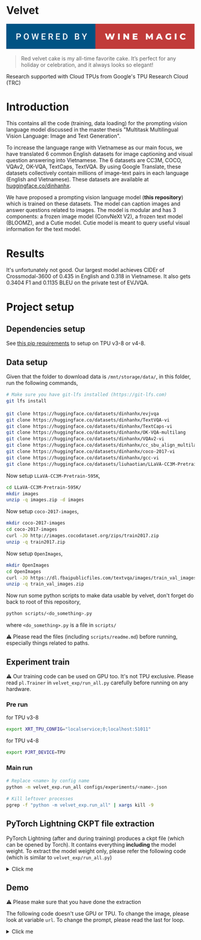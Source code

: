 Velvet
======

![Alt text](powered-by-wine-magic.svg)

> Red velvet cake is my all-time favorite cake. It’s perfect for any holiday or celebration, and it always looks so elegant!

Research supported with Cloud TPUs from Google's TPU Research Cloud (TRC)

# Introduction

This contains all the code (training, data loading) for the prompting vision language model discussed in the master thesis "Multitask Multilingual Vision Language: Image and Text Generation".

To increase the language range with Vietnamese as our main focus, we have translated 6 common English datasets for image captioning and visual question answering into Vietnamese. The 6 datasets are CC3M, COCO, VQAv2, OK-VQA, TextCaps, TextVQA. By using Google Translate, these datasets collectively contain millions of image-text pairs in each language (English and Vietnamese). These datasets are available at [huggingface.co/dinhanhx](https://huggingface.co/dinhanhx).

We have proposed a prompting vision language model (**this repository**) which is trained on these datasets. The model can caption images and answer questions related to images. The model is modular and has 3 components: a frozen image model (ConvNeXt V2), a frozen text model (BLOOMZ), and a Cutie model. Cutie model is meant to query useful visual information for the text model.

# Results

It's unfortunately not good. Our largest model achieves CIDEr of Crossmodal-3600 of 0.435 in English and 0.318 in Vietnamese. It also gets 0.3404 F1 and 0.1135 BLEU on the private test of EVJVQA.

# Project setup

## Dependencies setup

See [this pip requirements](https://gist.github.com/dinhanhx/2cf2c8b3dbf45db8d722bca5c098d3dd#pip-requirements) to setup on TPU v3-8 or v4-8.

## Data setup

Given that the folder to download data is `/mnt/storage/data/`, in this folder, run the following commands,
```sh
# Make sure you have git-lfs installed (https://git-lfs.com)
git lfs install

git clone https://huggingface.co/datasets/dinhanhx/evjvqa
git clone https://huggingface.co/datasets/dinhanhx/TextVQA-vi
git clone https://huggingface.co/datasets/dinhanhx/TextCaps-vi
git clone https://huggingface.co/datasets/dinhanhx/OK-VQA-multilang
git clone https://huggingface.co/datasets/dinhanhx/VQAv2-vi
git clone https://huggingface.co/datasets/dinhanhx/cc_sbu_align_multilang
git clone https://huggingface.co/datasets/dinhanhx/coco-2017-vi
git clone https://huggingface.co/datasets/dinhanhx/gcc-vi
git clone https://huggingface.co/datasets/liuhaotian/LLaVA-CC3M-Pretrain-595K
```

Now setup `LLaVA-CC3M-Pretrain-595K`,
```sh
cd LLaVA-CC3M-Pretrain-595K/
mkdir images
unzip -q images.zip -d images
```

Now setup `coco-2017-images`,
```sh
mkdir coco-2017-images
cd coco-2017-images
curl -JO http://images.cocodataset.org/zips/train2017.zip
unzip -q train2017.zip
```

Now setup `OpenImages`,
```sh
mkdir OpenImages
cd OpenImages
curl -JO https://dl.fbaipublicfiles.com/textvqa/images/train_val_images.zip
unzip -q train_val_images.zip
```

Now run some python scripts to make data usable by velvet, 
don't forget do back to root of this repository,
```sh
python scripts/<do_something>.py
```
where `<do_something>.py` is a file in `scripts/`

⚠ Please read the files (including `scripts/readme.md`) before running, especially things related to paths.

## Experiment train

⚠ Our training code can be used on GPU too. It's not TPU exclusive. Please read `pl.Trainer` in `velvet_exp/run_all.py` carefully before running on any hardware.

### Pre run

for TPU v3-8
```sh
export XRT_TPU_CONFIG="localservice;0;localhost:51011"
```

for TPU v4-8
```sh
export PJRT_DEVICE=TPU
```

### Main run

```sh
# Replace <name> by config name
python -m velvet_exp.run_all configs/experiments/<name>.json
```

```sh
# Kill leftover processes
pgrep -f "python -m velvet_exp.run_all" | xargs kill -9
```

## PyTorch Lightning CKPT file extraction

PyTorch Lightning (after and during training) produces a ckpt file (which can be opened by Torch). It contains everything **including** the model weight. To extract the model weight only, please refer the following code (which is similar to `velvet_exp/run_all.py`)

<details>
    <summary>Click me</summary>

```python
import json

import torch
from transformers.models.bert import BertConfig
from transformers.models.bloom import BloomConfig
from transformers.models.convnextv2.modeling_convnextv2 import ConvNextV2Config

from velvet_exp.run_all import Wrapper

experiment_config = json.load(open("configs/experiments/big_model.json", "r"))

image_model_name = experiment_config.get("image_model_name", None)
if image_model_name is None:
    image_model_name = "facebook/convnextv2-base-22k-224"

image_config = ConvNextV2Config.from_pretrained(image_model_name)

bloom_model_name = experiment_config.get("bloom_model_name", None)
if bloom_model_name is None:
    bloom_model_name = "bigscience/bloomz-560m"

bloom_config = BloomConfig.from_pretrained(bloom_model_name)

bert_config = BertConfig(
    hidden_size=1024,
    num_hidden_layers=6,
    num_attention_heads=16,
    is_decoder=True,
    add_cross_attention=True,
)

wrapper = Wrapper(
    experiment_config=experiment_config,
    image_config=image_config,  # type: ignore
    bert_config=bert_config,
    bloom_config=bloom_config,  # type: ignore
    bloom_name=bloom_model_name,
    learning_rate=experiment_config["learning_rate"],
    warmup_ratio=experiment_config["warmup_ratio"],
    use_lrs=experiment_config["use_learning_rate_scheduler"],
    warmup_steps=experiment_config.get("warmup_steps", None),
)

wrapper.load_state_dict(torch.load("big_model_logs/lightning_logs/version_0/checkpoints/last.ckpt")["state_dict"])

torch.save(wrapper.visual_bloom.state_dict(), "big_model_logs/lightning_logs/version_0/checkpoints/visual_bloom.torch")
```

</details>

## Demo

⚠ Please make sure that you have done the extraction

The following code doesn't use GPU or TPU. To change the image, please look at variable `url`. To change the prompt, please read the last for loop.

<details>
    <summary>Click me</summary>

```python
import requests
import torch
from PIL import Image
from transformers.models.bert import BertConfig
from transformers.models.bloom import BloomConfig, BloomTokenizerFast
from transformers.models.convnext import ConvNextImageProcessor
from transformers.models.convnextv2.modeling_convnextv2 import (
    ConvNextV2Config,
    ConvNextV2Model,
)

from velvet.collator import ImageFeatureCollator
from velvet.model import VisualBloom

image_model_name = "facebook/convnextv2-large-22k-224"
image_config = ConvNextV2Config.from_pretrained(image_model_name)
image_processor = ConvNextImageProcessor.from_pretrained(image_model_name)
image_model = ConvNextV2Model.from_pretrained(image_model_name)
image_feature_collator = ImageFeatureCollator(image_processor, image_model)

bloom_model_name = "bigscience/bloomz-1b7"
bloom_config = BloomConfig.from_pretrained(bloom_model_name)
tokenizer = BloomTokenizerFast.from_pretrained(bloom_model_name)
tokenizer.padding_side = "right"

bert_config = BertConfig(
    hidden_size=1024,
    num_hidden_layers=6,
    num_attention_heads=16,
    is_decoder=True,
    add_cross_attention=True,
)

visual_bloom = VisualBloom(
    image_config, bert_config, bloom_config, bloom_model_name, use_frozen_bloom=False
)
visual_bloom.load_state_dict(
    torch.load("big_model_logs/lightning_logs/version_0/checkpoints/visual_bloom.torch")
)
visual_bloom = visual_bloom.eval()

url = "https://i.imgur.com/Y2vIAJp.jpg"

language_list = ["en", "vi"]
for language in language_list:
    # instruction = (
    #     f"Generate answer in {language}: what is the color of the sky?"
    #     if language == "en"
    #     else f"Generate answer in {language}: màu sắc của bầu trời là gì?"
    # )
    instruction = f"Generate caption in {language}:"
    print(instruction)
    image = Image.open(requests.get(url, stream=True).raw).convert("RGB")

    image_features, image_attentions = image_feature_collator([image])
    instruction_inputs = tokenizer([instruction], return_tensors="pt")

    language_output = visual_bloom.generate(
        image_features,
        image_attentions,
        instruction_inputs["input_ids"],
        instruction_inputs["attention_mask"],
    )

    human_output = tokenizer.decode(language_output[0], skip_special_tokens=True)
    print(human_output.split(".")[0])
```

</details>